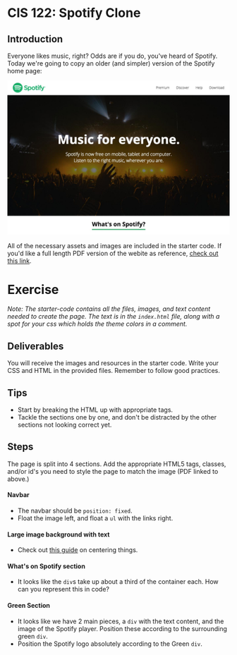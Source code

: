 # CIS 122: Spotify Clone

## Introduction

Everyone likes music, right? Odds are if you do, you've heard of Spotify. Today we're going to copy an older (and simpler) version of the Spotify home page:

![Spotify image](https://github.com/josh7weaver/lab-css-spotify-clone/raw/master/snapshot.jpg)


All of the necessary assets and images are included in the starter code. If you'd like a full length PDF version of the webite as reference, [check out this link](https://github.com/josh7weaver/lab-css-spotify-clone/raw/master/spotify-prototype.pdf).

# Exercise
_Note: The starter-code contains all the files, images, and text content needed to create the page. The text is in the `index.html` file, along with a spot for your css which holds the theme colors in a comment._

## Deliverables

You will receive the images and resources in the starter code. Write your CSS and HTML in the provided files. Remember to follow good practices.

## Tips

* Start by breaking the HTML up with appropriate tags.
* Tackle the sections one by one, and don't be distracted by the other sections not looking correct yet.

## Steps

The page is split into 4 sections. Add the appropriate HTML5 tags, classes, and/or id's you need to style the page to match the image (PDF linked to above.)

#### Navbar

- The navbar should be `position: fixed`.
- Float the image left, and float a `ul` with the links right.

#### Large image background with text

- Check out [this guide](https://css-tricks.com/centering-css-complete-guide/) on centering things.

#### What's on Spotify section

- It looks like the `div`s take up about a third of the container each. How can you represent this in code?

#### Green Section

- It looks like we have 2 main pieces, a `div` with the text content, and the image of the Spotify player. Position these according to the surrounding green `div`.
- Position the Spotify logo absolutely according to the Green `div`.